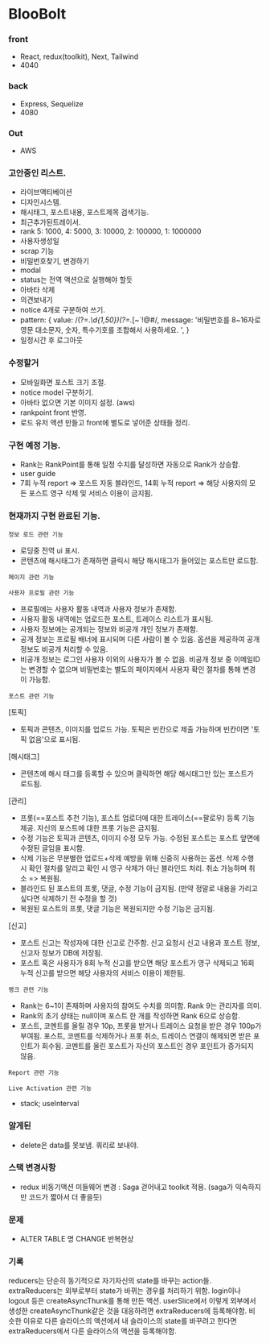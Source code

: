 # BlooBolt

### front

- React, redux(toolkit), Next, Tailwind
- 4040

### back

- Express, Sequelize
- 4080

### Out

- AWS

### 고안중인 리스트.

- 라이브액티베이션
- 디자인시스템.
- 해시태그, 포스트내용, 포스트제목 검색기능.
- 최근추가된트레이서.
- rank 5: 1000, 4: 5000, 3: 10000, 2: 100000, 1: 1000000
- 사용자생성일
- scrap 기능
- 비밀번호찾기, 변경하기
- modal
- status는 전역 액션으로 실행해야 할듯
- 아바타 삭제
- 의견보내기
- notice 4개로 구분하여 쓰기.
- pattern: {
  value:
  /(?=._\d{1,50})(?=._[~`!@#$%\^&*()-+=]{1,50})(?=.\*[a-zA-Z]{2,50}).{8,16}$/,
  message:
  '비밀번호를 8~16자로 영문 대소문자, 숫자, 특수기호를 조합해서 사용하세요. ',
  }
- 일정시간 후 로그아웃

### 수정할거

- 모바일화면 포스트 크기 조절.
- notice model 구분하기.
- 아바타 없으면 기본 이미지 설정. (aws)
- rankpoint front 반영.
- 로드 유저 액션 만들고 front에 별도로 넣어준 상태들 정리.

### 구현 예정 기능.

- Rank는 RankPoint를 통해 일정 수치를 달성하면 자동으로 Rank가 상승함.
- user guide
- 7회 누적 report => 포스트 자동 블라인드, 14회 누적 report => 해당 사용자의 모든 포스트 영구 삭제 및 서비스 이용이 금지됨.

### 현재까지 구현 완료된 기능.

`정보 로드 관련 기능`

- 로딩중 전역 ui 표시.
- 콘텐츠에 해시태그가 존재하면 클릭시 해당 해시태그가 들어있는 포스트만 로드함.

`페이지 관련 기능`

`사용자 프로필 관련 기능`

- 프로필에는 사용자 활동 내역과 사용자 정보가 존재함.
- 사용자 활동 내역에는 업로드한 포스트, 트레이스 리스트가 표시됨.
- 사용자 정보에는 공개되는 정보와 비공개 개인 정보가 존재함.
- 공개 정보는 프로필 배너에 표시되며 다른 사람이 볼 수 있음. 옵션을 제공하여 공개 정보도 비공개 처리할 수 있음.
- 비공개 정보는 로그인 사용자 이외의 사용자가 볼 수 없음. 비공개 정보 중 이메일ID는 변경할 수 없으며 비밀번호는 별도의 페이지에서 사용자 확인 절차를 통해 변경이 가능함.

`포스트 관련 기능`

[토픽]

- 토픽과 콘텐츠, 이미지를 업로드 가능. 토픽은 빈칸으로 제출 가능하며 빈칸이면 '토픽 없음'으로 표시됨.

[해시태그]

- 콘텐츠에 해시 태그를 등록할 수 있으며 클릭하면 해당 해시태그만 있는 포스트가 로드됨.

[관리]

- 프롯(==포스트 추천 기능), 포스트 업로더에 대한 트레이스(==팔로우) 등록 기능 제공. 자신의 포스트에 대한 프롯 기능은 금지됨.
- 수정 기능은 토픽과 콘텐츠, 이미지 수정 모두 가능. 수정된 포스트는 포스트 앞면에 수정된 글임을 표시함.
- 삭제 기능은 무분별한 업로드+삭제 예방을 위해 신중히 사용하는 옵션. 삭제 수행 시 확인 절차를 알리고 확인 시 영구 삭제가 아닌 블라인드 처리. 취소 가능하며 취소 => 복원됨.
- 블라인드 된 포스트의 프롯, 댓글, 수정 기능이 금지됨. (만약 정말로 내용을 가리고 싶다면 삭제하기 전 수정을 할 것)
- 복원된 포스트의 프롯, 댓글 기능은 복원되지만 수정 기능은 금지됨.

[신고]

- 포스트 신고는 작성자에 대한 신고로 간주함. 신고 요청시 신고 내용과 포스트 정보, 신고자 정보가 DB에 저장됨.
- 포스트 혹은 사용자가 8회 누적 신고를 받으면 해당 포스트가 영구 삭제되고 16회 누적 신고를 받으면 해당 사용자의 서비스 이용이 제한됨.

`랭크 관련 기능`

- Rank는 6~1이 존재하며 사용자의 참여도 수치를 의미함. Rank 9는 관리자를 의미.
- Rank의 초기 상태는 null이며 포스트 한 개를 작성하면 Rank 6으로 상승함.
- 포스트, 코멘트를 올릴 경우 10p, 프롯을 받거나 트레이스 요청을 받은 경우 100p가 부여됨. 포스트, 코멘트를 삭제하거나 프롯 취소, 트레이스 연결이 해제되면 받은 포인트가 회수됨. 코멘트를 올린 포스트가 자신의 포스트인 경우 포인트가 증가되지 않음.

`Report 관련 기능`

`Live Activation 관련 기능`

- stack; useInterval

### 알게된

- delete은 data를 못보냄. 쿼리로 보내야.

### 스택 변경사항

- redux 비동기액션 미들웨어 변경 : Saga 걷어내고 toolkit 적용. (saga가 익숙하지만 코드가 짧아서 더 좋을듯)

### 문제

- ALTER TABLE 명 CHANGE 반복현상

### 기록

reducers는 단순히 동기적으로 자기자신의 state를 바꾸는 action들.
extraReducers는 외부로부터 state가 바뀌는 경우를 처리하기 위함. login이나 logout 등은 createAsyncThunk를 통해 만든 액션. userSlice에서 이렇게 외부에서 생성한 createAsyncThunk같은 것을 대응하려면 extraReducers에 등록해야함. 비슷한 이유로 다른 슬라이스의 액션에서 내 슬라이스의 state를 바꾸려고 한다면 extraReducers에서 다른 슬라이스의 액션을 등록해야함.
